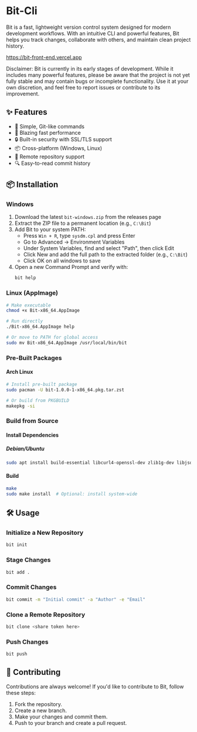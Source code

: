 # Bit-Cli

Bit is a fast, lightweight version control system designed for modern development workflows. With an intuitive CLI and powerful features, Bit helps you track changes, collaborate with others, and maintain clean project history.

https://bit-front-end.vercel.app

Disclaimer:
Bit is currently in its early stages of development. While it includes many powerful features, please be aware that the project is not yet fully stable and may contain bugs or incomplete functionality. Use it at your own discretion, and feel free to report issues or contribute to its improvement.

## ✨ Features

- 🔄 Simple, Git-like commands
- 🚀 Blazing fast performance
- 🔒 Built-in security with SSL/TLS support
- 📦 Cross-platform (Windows, Linux)
- 📡 Remote repository support
- 🔍 Easy-to-read commit history

## 📦 Installation

### Windows
1. Download the latest `bit-windows.zip` from the releases page
2. Extract the ZIP file to a permanent location (e.g., `C:\Bit`)
3. Add Bit to your system PATH:
   - Press `Win + R`, type `sysdm.cpl` and press Enter
   - Go to Advanced → Environment Variables
   - Under System Variables, find and select "Path", then click Edit
   - Click New and add the full path to the extracted folder (e.g., `C:\Bit`)
   - Click OK on all windows to save
4. Open a new Command Prompt and verify with:
   ```cmd
   bit help

### Linux (AppImage)
```bash
# Make executable
chmod +x Bit-x86_64.AppImage

# Run directly
./Bit-x86_64.AppImage help

# Or move to PATH for global access
sudo mv Bit-x86_64.AppImage /usr/local/bin/bit
```

### Pre-Built Packages
#### Arch Linux
```bash
# Install pre-built package
sudo pacman -U bit-1.0.0-1-x86_64.pkg.tar.zst

# Or build from PKGBUILD
makepkg -si
```

### Build from Source
#### Install Dependencies
##### Debian/Ubuntu
```bash
sudo apt install build-essential libcurl4-openssl-dev zlib1g-dev libjson-c-dev
```

#### Build
```bash
make
sudo make install  # Optional: install system-wide
```

## 🛠️ Usage

### Initialize a New Repository
```bash
bit init
```

### Stage Changes
```bash
bit add .
```

### Commit Changes
```bash
bit commit -m "Initial commit" -a "Author" -e "Email"
```

### Clone a Remote Repository
```bash
bit clone <share token here>
```

### Push Changes
```bash
bit push
```

## 🚀 Contributing
Contributions are always welcome! If you'd like to contribute to Bit, follow these steps:
1. Fork the repository.
2. Create a new branch.
3. Make your changes and commit them.
4. Push to your branch and create a pull request.
